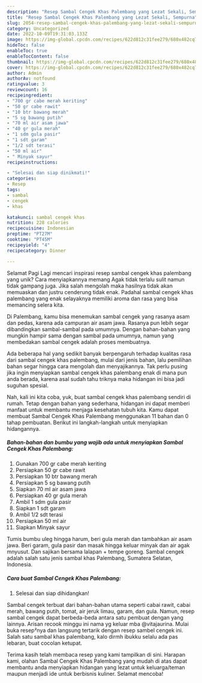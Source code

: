 ```yaml
---
description: "Resep Sambal Cengek Khas Palembang yang Lezat Sekali, Sempurna"
title: "Resep Sambal Cengek Khas Palembang yang Lezat Sekali, Sempurna"
slug: 2054-resep-sambal-cengek-khas-palembang-yang-lezat-sekali-sempurna
category: Uncategorized
date: 2022-10-09T19:31:03.133Z
image: https://img-global.cpcdn.com/recipes/622d812c31fee279/680x482cq70/sambal-cengek-khas-palembang-foto-resep-utama.jpg
hideToc: false
enableToc: true
enableTocContent: false
thumbnail: https://img-global.cpcdn.com/recipes/622d812c31fee279/680x482cq70/sambal-cengek-khas-palembang-foto-resep-utama.jpg
cover: https://img-global.cpcdn.com/recipes/622d812c31fee279/680x482cq70/sambal-cengek-khas-palembang-foto-resep-utama.jpg
author: Admin
authorAv: notfound
ratingvalue: 3
reviewcount: 16
recipeingredient:
- "700 gr cabe merah keriting"
- "50 gr cabe rawit"
- "10 btr bawang merah"
- "5 sg bawang putih"
- "70 ml air asam jawa"
- "40 gr gula merah"
- "1 sdm gula pasir"
- "1 sdt garam"
- "1/2 sdt terasi"
- "50 ml air"
- " Minyak sayur"
recipeinstructions:

- "Selesai dan siap dinikmati!"
categories:
- Resep
tags:
- sambal
- cengek
- khas

katakunci: sambal cengek khas 
nutrition: 228 calories
recipecuisine: Indonesian
preptime: "PT27M"
cooktime: "PT45M"
recipeyield: "4"
recipecategory: Dinner

---
```



Selamat Pagi Lagi mencari inspirasi resep sambal cengek khas palembang yang unik? Cara menyiapkannya memang Agak tidak terlalu sulit namun tidak gampang juga. Jika salah mengolah maka hasilnya tidak akan memuaskan dan justru cenderung tidak enak. Padahal sambal cengek khas palembang yang enak selayaknya memiliki aroma dan rasa yang bisa memancing selera kita.


Di Palembang, kamu bisa menemukan sambal cengek yang rasanya asam dan pedas, karena ada campuran air asam jawa. Rasanya pun lebih segar dibandingkan sambal-sambal pada umumnya. Dengan bahan-bahan yang mungkin hampir sama dengan sambal pada umumnya, namun yang membedakan sambal cengek adalah proses membuatnya.

Ada beberapa hal yang sedikit banyak berpengaruh terhadap kualitas rasa dari sambal cengek khas palembang, mulai dari jenis bahan, lalu pemilihan bahan segar hingga cara mengolah dan menyajikannya. Tak perlu pusing jika ingin menyiapkan sambal cengek khas palembang enak di mana pun anda berada, karena asal sudah tahu triknya maka hidangan ini bisa jadi suguhan spesial.


Nah, kali ini kita coba, yuk, buat sambal cengek khas palembang sendiri di rumah. Tetap dengan bahan yang sederhana, hidangan ini dapat memberi manfaat untuk membantu menjaga kesehatan tubuh kita. Kamu dapat membuat Sambal Cengek Khas Palembang menggunakan 11 bahan dan 0 tahap pembuatan. Berikut ini langkah-langkah untuk menyiapkan hidangannya.

<!--inarticleads1-->

##### Bahan-bahan dan bumbu yang wajib ada untuk menyiapkan Sambal Cengek Khas Palembang:

1. Gunakan 700 gr cabe merah keriting
1. Persiapkan 50 gr cabe rawit
1. Persiapkan 10 btr bawang merah
1. Persiapkan 5 sg bawang putih
1. Siapkan 70 ml air asam jawa
1. Persiapkan 40 gr gula merah
1. Ambil 1 sdm gula pasir
1. Siapkan 1 sdt garam
1. Ambil 1/2 sdt terasi
1. Persiapkan 50 ml air
1. Siapkan  Minyak sayur


Tumis bumbu uleg hingga harum, beri gula merah dan tambahkan air asam jawa. Beri garam, gula pasir dan masak hingga keluar minyak dan air agak mnyusut. Dan sajikan bersama lalapan + tempe goreng. Sambal cengek adalah salah satu jenis sambal khas Palembang, Sumatera Selatan, Indonesia. 

<!--inarticleads2-->

##### Cara buat Sambal Cengek Khas Palembang:


1. Selesai dan siap dihidangkan!

Sambal cengek terbuat dari bahan-bahan utama seperti cabai rawit, cabai merah, bawang putih, tomat, air jeruk limau, garam, dan gula. Namun, resep sambal cengek dapat berbeda-beda antara satu pembuat dengan yang lainnya. Arisan recook minggu ini nama yg keluar mba @vitajaurina. Mulai buka resep²nya dan langsung tertarik dengan resep sambel cengek ini. Salah satu sambal khas palembang, kalo dirmh ibukku selalu ada pas lebaran, buat cocolan ketupat. 

Terima kasih telah membaca resep yang kami tampilkan di sini. Harapan kami, olahan Sambal Cengek Khas Palembang yang mudah di atas dapat membantu anda menyiapkan hidangan yang lezat untuk keluarga/teman maupun menjadi ide untuk berbisnis kuliner. Selamat mencoba!
